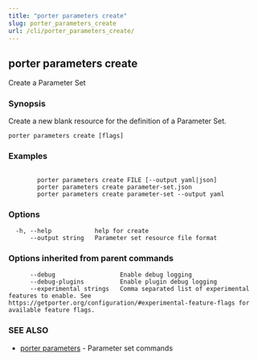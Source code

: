 ```yaml
---
title: "porter parameters create"
slug: porter_parameters_create
url: /cli/porter_parameters_create/
---
```

## porter parameters create

Create a Parameter Set

### Synopsis

Create a new blank resource for the definition of a Parameter Set.

```
porter parameters create [flags]
```

### Examples

```

		porter parameters create FILE [--output yaml|json]
		porter parameters create parameter-set.json
		porter parameters create parameter-set --output yaml
```

### Options

```
  -h, --help            help for create
      --output string   Parameter set resource file format
```

### Options inherited from parent commands

```
      --debug                  Enable debug logging
      --debug-plugins          Enable plugin debug logging
      --experimental strings   Comma separated list of experimental features to enable. See https://getporter.org/configuration/#experimental-feature-flags for available feature flags.
```

### SEE ALSO

* [porter parameters](/cli/porter_parameters/)	 - Parameter set commands

